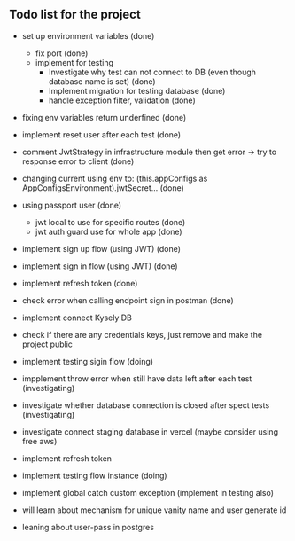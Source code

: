 ## Todo list for the project

- set up environment variables (done)
  - fix port (done)
  - implement for testing
    - Investigate why test can not connect to DB (even though database name is set) (done)
    - Implement migration for testing database (done)
    - handle exception filter, validation (done)
- fixing env variables return underfined (done)
- implement reset user after each test (done)
- comment JwtStrategy in infrastructure module then get error -> try to response error to client (done)
- changing current using env to: (this.appConfigs as AppConfigsEnvironment).jwtSecret... (done)

- using passport user (done)
  - jwt local to use for specific routes (done)
  - jwt auth guard use for whole app (done)

- implement sign up flow (using JWT) (done)
- implement sign in flow (using JWT) (done)

- implement refresh token (done)
- check error when calling endpoint sign in postman (done)

- implement connect Kysely DB 
- check if there are any credentials keys, just remove and make the project public 

- implement testing sigin flow (doing)

- impplement throw error when still have data left after each test (investigating)
- investigate whether database connection is closed after spect tests (investigating)
- investigate connect staging database in vercel (maybe consider using free aws)

- implement refresh token

- implement testing flow instance (doing)
- implement global catch custom exception (implement in testing also)

- will learn about mechanism for unique vanity name and user generate id
- leaning about user-pass in postgres